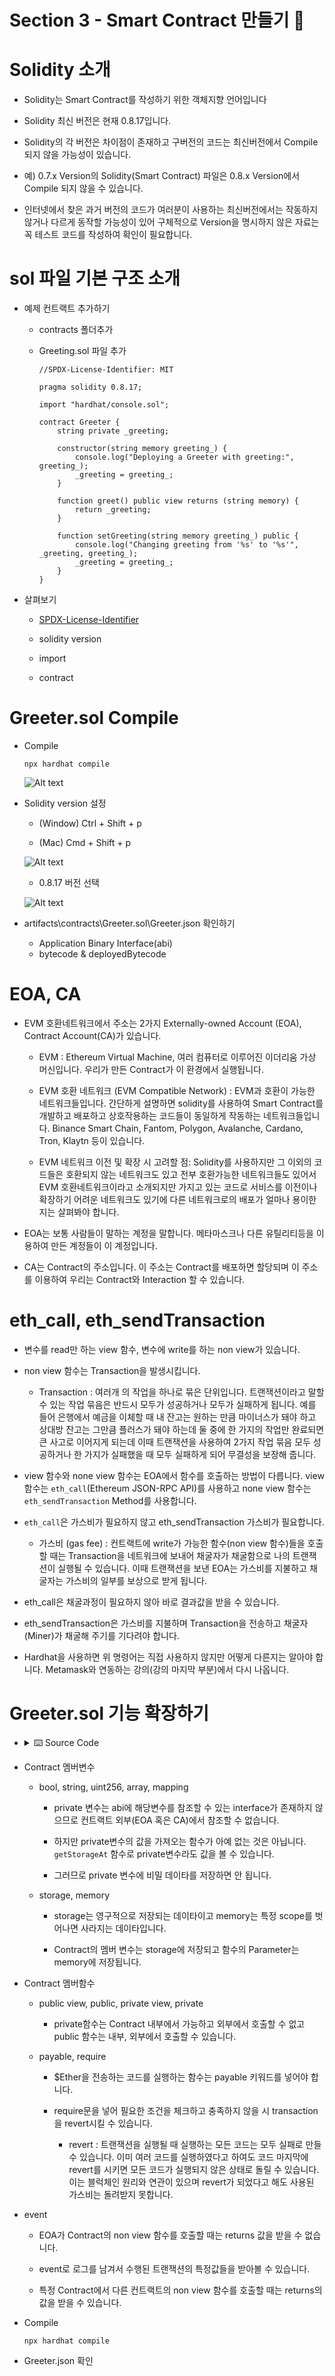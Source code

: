 # **Section 3 - Smart Contract 만들기** :rocket:

# Solidity 소개

- Solidity는 Smart Contract를 작성하기 위한 객체지향 언어입니다

- Solidity 최신 버전은 현재 0.8.17입니다.

- Solidity의 각 버전은 차이점이 존재하고 구버전의 코드는 최신버전에서 Compile 되지 않을 가능성이 있습니다.
  
- 예) 0.7.x Version의 Solidity(Smart Contract) 파일은 0.8.x Version에서 Compile 되지 않을 수 있습니다.

- 인터넷에서 찾은 과거 버전의 코드가 여러분이 사용하는 최신버전에서는 작동하지 않거나 다르게 동작할 가능성이 있어 구체적으로 Version을 명시하지 않은 자료는 꼭 테스트 코드를 작성하여 확인이 필요합니다.

# sol 파일 기본 구조 소개

- 예제 컨트랙트 추가하기
  
    - contracts 폴더추가
     
    - Greeting.sol 파일 추가
  
        ```solidity
        //SPDX-License-Identifier: MIT

        pragma solidity 0.8.17;

        import "hardhat/console.sol";

        contract Greeter {
            string private _greeting;
            
            constructor(string memory greeting_) {
                console.log("Deploying a Greeter with greeting:", greeting_);
                _greeting = greeting_;
            }

            function greet() public view returns (string memory) {
                return _greeting;
            }
                
            function setGreeting(string memory greeting_) public {
                console.log("Changing greeting from '%s' to '%s'", _greeting, greeting_);
                _greeting = greeting_;
            }
        }
        ```
- 살펴보기
  
    - [SPDX-License-Identifier](https://spdx.org/licenses/)

    - solidity version

    - import

    - contract

# Greeter.sol Compile

- Compile
    
    ```npx hardhat compile```
  
    ![Alt text](section3/npx_hardhat_compile.png)

- Solidity version 설정

    - (Window) Ctrl + Shift + p
  
    - (Mac) Cmd + Shift + p

    ![Alt text](section3/solidity_global.png)
    
    - 0.8.17 버전 선택

    ![Alt text](section3/choose_solidity_version.png)

- artifacts\contracts\Greeter.sol\Greeter.json 확인하기
    - Application Binary Interface(abi)
    - bytecode & deployedBytecode

# EOA, CA

- EVM 호환네트워크에서 주소는 2가지 Externally-owned Account (EOA), Contract Account(CA)가 있습니다.
    - EVM : Ethereum Virtual Machine, 여러 컴퓨터로 이루어진 이더리움 가상 머신입니다. 우리가 만든 Contract가 이 환경에서 실행됩니다.

    - EVM 호환 네트워크 (EVM Compatible Network) : EVM과 호환이 가능한 네트워크들입니다. 간단하게 설명하면 solidity를 사용하여 Smart Contract를 개발하고 배포하고 상호작용하는 코드들이 동일하게 작동하는 네트워크들입니다. Binance Smart Chain, Fantom, Polygon, Avalanche, Cardano, Tron, Klaytn 등이 있습니다. 
      
    - EVM 네트워크 이전 및 확장 시 고려할 점: Solidity를 사용하지만 그 이외의 코드들은 호환되지 않는 네트워크도 있고 전부 호환가능한 네트워크들도 있어서 EVM 호환네트워크이라고 소개되지만 가지고 있는 코드로 서비스를 이전이나 확장하기 어려운 네트워크도 있기에 다른 네트워크로의 배포가 얼마나 용이한지는 살펴봐야 합니다.
  
- EOA는 보통 사람들이 말하는 계정을 말합니다. 메타마스크나 다른 유틸리티등을 이용하여 만든 계정들이 이 계정입니다.

- CA는 Contract의 주소입니다. 이 주소는 Contract를 배포하면 할당되며 이 주소를 이용하여 우리는 Contract와 Interaction 할 수 있습니다.

# eth_call, eth_sendTransaction

- 변수를 read만 하는 view 함수, 변수에 write를 하는 non view가 있습니다.

- non view 함수는 Transaction을 발생시킵니다.

    - Transaction : 여러개 의 작업을 하나로 묶은 단위입니다. 트랜잭션이라고 말할 수 있는 작업 묶음은 반드시 모두가 성공하거나 모두가 실패하게 됩니다. 예를 들어 은행에서 예금을 이체할 때 내 잔고는 원하는 만큼 마이너스가 돼야 하고 상대방 잔고는 그만큼 플러스가 돼야 하는데 둘 중에 한 가지의 작업만 완료되면 큰 사고로 이어지게 되는데 이때 트랜잭션을 사용하여 2가지 작업 묶음 모두 성공하거나 한 가지가 실패했을 때 모두 실패하게 되어 무결성을 보장해 줍니다.

- view 함수와 none view 함수는 EOA에서 함수를 호출하는 방법이 다릅니다. view 함수는 ```eth_call```(Ethereum JSON-RPC API)를 사용하고 none view 함수는 ```eth_sendTransaction``` Method를 사용합니다. 

- ```eth_call```은 가스비가 필요하지 않고 eth_sendTransaction 가스비가 필요합니다.

    - 가스비 (gas fee) : 컨트랙트에 write가 가능한 함수(non view 함수)들을 호출할 때는 Transaction을 네트워크에 보내어 채굴자가 채굴함으로 나의 트랜잭션이 실행될 수 있습니다. 이때 트랜잭션을 보낸 EOA는 가스비를 지불하고 채굴자는 가스비의 일부를 보상으로 받게 됩니다.

- eth_call은 채굴과정이 필요하지 않아 바로 결과값을 받을 수 있습니다.

- eth_sendTransaction은 가스비를 지불하며 Transaction을 전송하고 채굴자(Miner)가 채굴해 주기를 기다려야 합니다.

- Hardhat을 사용하면 위 명령어는 직접 사용하지 않지만 어떻게 다른지는 알아야 합니다. Metamask와 연동하는 강의(강의 마지막 부분)에서 다시 나옵니다.

# Greeter.sol 기능 확장하기

- <details><summary>⌨️ Source Code</summary>
    
    ```solidity
    //SPDX-License-Identifier: MIT

    pragma solidity 0.8.17;

    import "hardhat/console.sol";

    contract Greeter {
        address private _owner;

        string private _greeting;
        bool private _callSetGreeting;
        string[] private _greetingHistory;

        mapping(address => uint256) public balances;

        event SetGreeting(address sender, string oldGreeting, string newGreeting);

        constructor(string memory greeting_) {
            console.log("Deploying a Greeter with greeting:", greeting_);

            _setGreetingPrivate(msg.sender, greeting_);
            _owner = msg.sender;
        }

        function setGreetingPayable(string memory greeting_) public payable {
            require(msg.value == 0.1 ether, "msg.value is not 0.1 ether");

            balances[msg.sender] += msg.value;

            _setGreetingPrivate(msg.sender, greeting_);
        }

        function withdraw(address to) public payable {
            require(_owner == msg.sender, "only owner");

            address thisAddress = address(this);
            console.log("contract balance: %d", thisAddress.balance);
            bool result = payable(to).send(thisAddress.balance);
            require(result, "Failed to send Ether");
        }
        
        function setGreeting(string memory greeting_) public {
            _setGreetingPrivate(msg.sender, greeting_);
        }

        function getGreet() public view returns (string memory) {
            return _greeting;
        }

        function getGreetingHistoryCount() public view returns (uint256) {
            return _greetingHistory.length;
        }

        function getGreetingHistoryAll() public view returns (string[] memory) {
            return _greetingHistory;
        }

        function getGreetingHistoryOne(uint256 index) public view returns (string memory) {
            return _greetingHistory[index];
        }

        function _setGreetingPrivate(address sender, string memory greeting_) private {
            console.log("Changing greeting from '%s' to '%s'", _greeting, greeting_);

            if (_callSetGreeting == false) {
                _callSetGreeting = true;
            }

            string[] storage greetingHistory = _getGreetingHistory();
            greetingHistory.push(_greeting);

            emit SetGreeting(sender, _greeting, greeting_);

            _greeting = greeting_;
        }

        function _getGreetingHistory() private view returns (string[] storage) {
            return _greetingHistory;
        }
    }
    ```
    </details>
- Contract 멤버변수

    - bool, string, uint256, array, mapping
  
        - private 변수는 abi에 해당변수를 참조할 수 있는 interface가 존재하지 않으므로 컨트랙트 외부(EOA 혹은 CA)에서 참조할 수 없습니다.

        - 하지만 private변수의 값을 가져오는 함수가 아예 없는 것은 아닙니다. ```getStorageAt``` 함수로 private변수라도 값을 볼 수 있습니다.

        - 그러므로 private 변수에 비밀 데이타를 저장하면 안 됩니다.

    - storage, memory

        - storage는 영구적으로 저장되는 데이타이고 memory는 특정 scope를 벗어나면 사라지는 데이타입니다.

        - Contract의 멤버 변수는 storage에 저장되고 함수의 Parameter는 memory에 저장됩니다.

- Contract 멤버함수

    - public view, public, private view, private
        
        - private함수는 Contract 내부에서 가능하고 외부에서 호출할 수 없고 public 함수는 내부, 외부에서 호출할 수 있습니다.

    - payable, require

        - $Ether을 전송하는 코드를 실행하는 함수는 payable 키워드를 넣어야 합니다.

        - require문을 넣어 필요한 조건을 체크하고 충족하지 않을 시 transaction을 revert시킬 수 있습니다.
        
            - revert : 트랜잭션을 실행될 때 실행하는 모든 코드는 모두 실패로 만들 수 있습니다. 이미 여러 코드를 실행하였다고 하여도 코드 마지막에 revert를 시키면 모든 코드가 실행되지 않은 상태로 돌릴 수 있습니다. 이는 블럭체인 원리와 연관이 있으며 revert가 되었다고 해도 사용된 가스비는 돌려받지 못합니다.
- event

    - EOA가 Contract의 non view 함수를 호출할 때는 returns 값을 받을 수 없습니다.

    - event로 로그를 남겨서 수행된 트랜잭션의 특정값들을 받아볼 수 있습니다.

    - 특정 Contract에서 다른 컨트랙트의 non view 함수를 호출할 때는 returns의 값을 받을 수 있습니다.

- Compile
    
    ```npx hardhat compile```

- Greeter.json 확인





